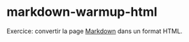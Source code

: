 # markdown-warmup-html

Exercice: convertir la page [Markdown](https://github.com/becodeorg/BXL-Swartz-3-21/tree/master/02-Markdown) dans un format HTML. 
